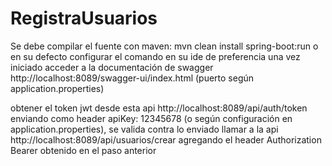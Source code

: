 # RegistraUsuarios
Se debe compilar el fuente con maven: mvn clean install spring-boot:run o en su defecto configurar el comando en su ide de preferencia
una vez iniciado acceder a la documentación de swagger http://localhost:8089/swagger-ui/index.html (puerto según application.properties)

obtener el token jwt desde esta api
http://localhost:8089/api/auth/token enviando como header apiKey: 12345678 (o según configuración en application.properties), se valida contra lo enviado
llamar a la api http://localhost:8089/api/usuarios/crear agregando el header Authorization Bearer obtenido en el paso anterior
